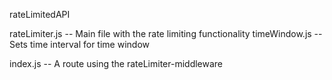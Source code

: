 rateLimitedAPI

rateLimiter.js -- Main file with the rate limiting functionality
timeWindow.js -- Sets time interval for time window

index.js -- A route using the rateLimiter-middleware
